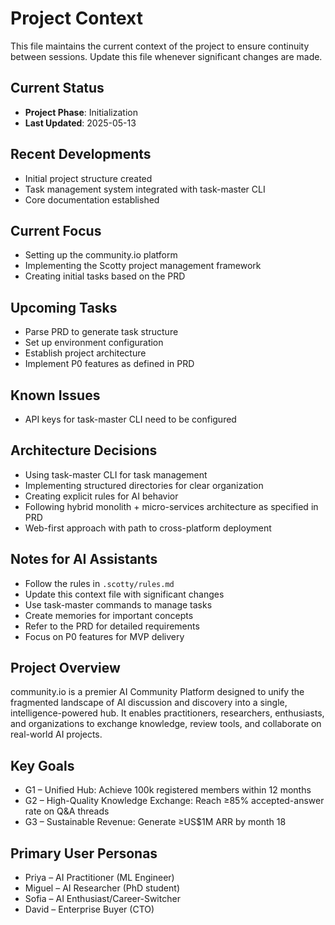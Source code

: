 # Project Context

This file maintains the current context of the project to ensure continuity between sessions. Update this file whenever significant changes are made.

## Current Status

- **Project Phase**: Initialization
- **Last Updated**: 2025-05-13

## Recent Developments

- Initial project structure created
- Task management system integrated with task-master CLI
- Core documentation established

## Current Focus

- Setting up the community.io platform
- Implementing the Scotty project management framework
- Creating initial tasks based on the PRD

## Upcoming Tasks

- Parse PRD to generate task structure
- Set up environment configuration
- Establish project architecture
- Implement P0 features as defined in PRD

## Known Issues

- API keys for task-master CLI need to be configured

## Architecture Decisions

- Using task-master CLI for task management
- Implementing structured directories for clear organization
- Creating explicit rules for AI behavior
- Following hybrid monolith + micro-services architecture as specified in PRD
- Web-first approach with path to cross-platform deployment

## Notes for AI Assistants

- Follow the rules in `.scotty/rules.md`
- Update this context file with significant changes
- Use task-master commands to manage tasks
- Create memories for important concepts
- Refer to the PRD for detailed requirements
- Focus on P0 features for MVP delivery

## Project Overview

community.io is a premier AI Community Platform designed to unify the fragmented landscape of AI discussion and discovery into a single, intelligence-powered hub. It enables practitioners, researchers, enthusiasts, and organizations to exchange knowledge, review tools, and collaborate on real-world AI projects.

## Key Goals

- G1 – Unified Hub: Achieve 100k registered members within 12 months
- G2 – High-Quality Knowledge Exchange: Reach ≥85% accepted-answer rate on Q&A threads
- G3 – Sustainable Revenue: Generate ≥US$1M ARR by month 18

## Primary User Personas

- Priya – AI Practitioner (ML Engineer)
- Miguel – AI Researcher (PhD student)
- Sofia – AI Enthusiast/Career-Switcher
- David – Enterprise Buyer (CTO)

